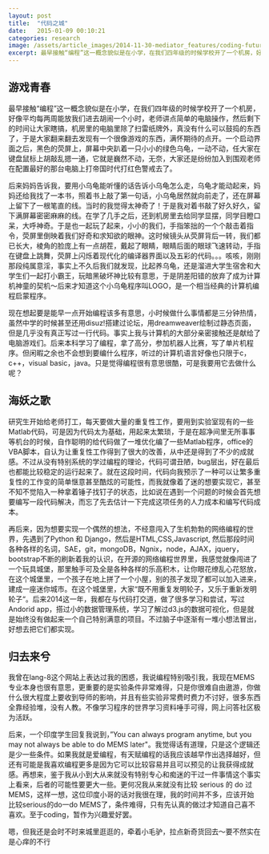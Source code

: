 ```yaml
---
layout: post
title:  "代码之城"
date:   2015-01-09 00:10:21
categories: research
image: /assets/article_images/2014-11-30-mediator_features/coding-future.jpg
excerpt: 最早接触“编程”这一概念貌似是在小学，在我们四年级的时候学校开了一个机房，好像平均每两周能放我们进去胡闹一个小时，老师讲点简单的电脑操作，然后剩下的时间让大家瞎搞，机房里的电脑里除了扫雷纸牌外，真没有什么可以鼓捣的东西了，于是大家翻来翻去发现有一个很像游戏的东西，满怀期待的点开。一个启动界面之后，黑色的荧屏上，屏幕中央趴着一只小小的绿色乌龟，一动不动，任大家在键盘鼠标上胡敲乱摁一通，它就是巍然不动，无奈，大家还是纷纷加入到围观老师在配置最好的那台电脑上打帝国时代打红色警戒去了...
---
```

## 游戏青春

最早接触“编程”这一概念貌似是在小学，在我们四年级的时候学校开了一个机房，好像平均每两周能放我们进去胡闹一个小时，老师讲点简单的电脑操作，然后剩下的时间让大家瞎搞，机房里的电脑里除了扫雷纸牌外，真没有什么可以鼓捣的东西了，于是大家翻来翻去发现有一个很像游戏的东西，满怀期待的点开。一个启动界面之后，黑色的荧屏上，屏幕中央趴着一只小小的绿色乌龟，一动不动，任大家在键盘鼠标上胡敲乱摁一通，它就是巍然不动，无奈，大家还是纷纷加入到围观老师在配置最好的那台电脑上打帝国时代打红色警戒去了。

后来妈妈告诉我，要用小乌龟能听懂的话告诉小乌龟怎么走，乌龟才能动起来，妈妈还给我找了一本书，照着书上敲了第一句话，小乌龟居然就向前走了，还在屏幕上留下了一根笔直的线。当时的我觉得太神奇了！于是我对着书敲了好久好久，留下满屏幕密密麻麻的线。在学了几手之后，还到机房里去给同学显摆，同学目瞪口呆，大呼神奇。于是也一起玩了起来，小小的我们，手指笨拙的一个个敲击着指令，荧屏里倒映着我们好奇和求知欲的眼神。这时候镜头从荧屏背后一转，我们都已长大，棱角的脸庞上有一点胡茬，戴起了眼睛，眼睛后面的眼球飞速转动，手指在键盘上跳舞，荧屏上闪烁着现代化的编译器界面以及五彩的代码。。。咳咳，刚刚那段纯属意淫，事实上不久后我们就发现，比起养乌龟，还是溜进大学生宿舍和大学生们一起打小霸王，玩暗黑破坏神比较有意思，于是阴差阳错的放弃了成为计算机神童的契机～后来才知道这个小乌龟程序叫LOGO，是一个相当经典的计算机编程启蒙程序。

现在想起要是能早一点开始编程该多有意思，小时候做什么事情都是三分钟热情，虽然中学的时候甚至还用disuz!搭建过论坛，用dreamweaver绘制过静态页面，但是几乎没有真正写过一行代码。事实上我与计算机的大部分亲密接触还是献给了电脑游戏们。后来本科学习了编程，拿了高分，参加机器人比赛，写了单片机程序。但闲暇之余也不会想到要编什么程序，听过的计算机语言好像也只限于c，c++，visual basic，java。只是觉得编程很有意思很酷，可是我要用它去做什么呢？

## 海妖之歌

研究生开始给老师打工，每天要做大量的重复性工作，要用到实验室现有的一些Matlab代码，可是因为代码太为基础，用起来太繁琐，于是在超净间里无所事事等机台的时候，自作聪明的给代码做了一堆优化编了一些Matlab程序，office的VBA脚本，自认为让重复性工作得到了很大的改善，从中还是得到了不少的成就感。不过从没有特别系统的学过编程的理论，代码可谓丑陋，bug层出，好在最后也都能比较稳定的运行起来了。就在这段时间，代码向我预示了一种可以让繁多重复性的工作变的简单惬意甚至酷炫的可能性，而我就像着了迷的想要实现它，甚至不知不觉陷入一种拿着锤子找钉子的状态，比如说在遇到一个问题的时候会首先想要编写一段代码解决，而忘了先去估计一下完成这项任务的人力成本和编写代码成本。

再后来，因为想要实现一个偶然的想法，不经意闯入了生机勃勃的网络编程的世界，先遇到了Python 和 Django，然后是HTML,CSS,Javascript, 然后那段时间各种各样的名词，SAE，git，mongoDB，Ngnix，node，AJAX，jquery，bootstrap不断的刷新着我的认识，在开源的网络编程世界里，我感觉就像闯进了一个玩具城堡，那里触手可及全是各种各样的乐高积木，让你眼花缭乱心花怒放，在这个城堡里，一个孩子在地上拼了一个小屋，别的孩子发现了都可以加入进来，建成一座迷你城市。在这个城堡里，大家“既不用重复发明轮子，又乐于重新发明轮子“。后来2014这一年，我都在与代码打交道，做了很多学习和尝试，写过Andorid app，搭过小的数据管理系统，学习了解过d3.js的数据可视化，但是就是始终没有做起来一个自己特别满意的项目。不过脑子中逐渐有一堆小想法冒出，好想去把它们都实现。

## 归去来兮
我曾在lang-8这个网站上表达过我的困惑，我说编程特别吸引我，我现在MEMS专业本身也很有意思，更重要的是实验条件非常难得，只是你很难自由遨游，你做什么很大程度上要收到导师的影响，并且有些实验非常费时费力不讨好，很多东西全靠经验堆，没有人教。不像学习程序的世界学习资料唾手可得，网上问答社区极为活跃。

后来，一个印度学生回复我说到，”You can always program anytime, but you may not always be able to do MEMS later"。我觉得话有道理，只是这个逻辑还是少一些条件。如果我就是爱编程，有天赋编程的话我应该越早作出选择越好，但还有可能是我喜欢编程更多是因为它可以比较容易并且可以预见的让我获得成就感。再想来，鉴于我从小到大从来就没有特别专心和痴迷的干过一件事情这个事实上看来，后者的可能性要更大一些。更何况我从来就没有比较 serious 的 do 过 MEMS，这样一想，这位印度小哥的话对我很在理，我的时间并不多，应该开始比较serious的do一do MEMS了，条件难得，只有先认真的做过才知道自己喜不喜欢。至于coding，暂作为兴趣爱好罢。

嗯，但我还是会时不时来城里逛逛的，牵着小毛驴，拉点新奇货回去～要不然实在是心痒的不行










